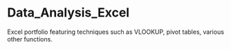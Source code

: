 # Data_Analysis_Excel
Excel portfolio featuring techniques such as VLOOKUP, pivot tables, various other functions.

